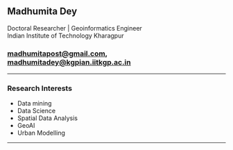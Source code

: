 
Madhumita Dey
----------------------------------------------------------------------------------------------------------------------------------------------
Doctoral Researcher | Geoinformatics Engineer   
Indian Institute of Technology Kharagpur
### madhumitapost@gmail.com, madhumitadey@kgpian.iitkgp.ac.in

----------------------------------------------------------------------------------------------------------------------------------------------
### Research Interests

- Data mining
- Data Science
- Spatial Data Analysis
- GeoAI
- Urban Modelling

-----------------------------------------------------------------------------------------------------------------------------------------------



